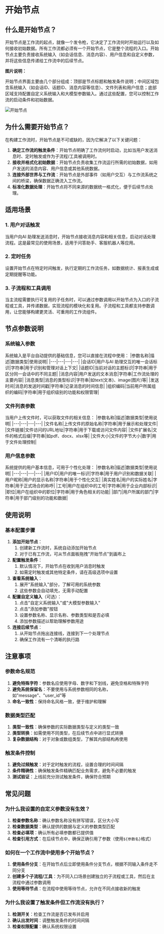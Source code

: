 # 开始节点
## 什么是开始节点？
开始节点是工作流的起点，就像一个发令枪，它决定了工作流何时开始运行以及如何接收初始数据。所有工作流都必须有一个开始节点，它是整个流程的入口。开始节点主要负责接收系统输入（如会话信息、消息内容）、用户信息和自定义参数，并将这些信息传递给工作流中的后续节点。

**图片说明：**

开始节点界面主要由几个部分组成：顶部是节点标题和触发条件说明；中间区域包含系统输入（如会话ID、话题ID、消息内容等信息）、文件列表和用户信息；底部区域支持配置自定义系统输入和大模型参数输入。通过这些配置，您可以控制工作流的启动条件和初始数据。

![开始节点](/static/img/start-node-1.png)

## 为什么需要开始节点？
在构建工作流时，开始节点是不可或缺的，因为它解决了以下关键问题：
1. **确定工作流的触发条件**：开始节点明确了工作流何时启动，比如当用户发送消息时、定时触发或作为子流程/工具被调用时。
2. **接收并格式化初始数据**：开始节点负责收集工作流运行所需的初始数据，如用户发送的消息内容、用户信息或其他系统数据。
3. **连接外部世界与工作流**：开始节点是外部事件（如用户交互）与工作流系统之间的桥梁，确保数据正确流入工作流。
4. **标准化数据处理**：开始节点将不同来源的数据统一格式化，便于后续节点处理。

## 适用场景
### 1. 用户对话触发
当用户向AI 助理发送消息时，开始节点接收消息内容和相关信息，启动对话处理流程。这是最常见的使用场景，适用于问答助手、客服机器人等应用。
### 2. 定时任务
设置开始节点在特定时间触发，执行定期的工作流任务，如数据统计、报表生成或定期提醒等功能。
### 3. 子流程和工具调用
当主流程需要执行可复用的子任务时，可以通过参数调用以开始节点为入口的子流程或工具，并传递数据，实现流程的模块化和复用。子流程和工具都支持参数调用，让您能够构建更灵活、可重用的工作流组件。
## 节点参数说明
### 系统输入参数
系统输入是平台自动提供的基础信息，您可以直接在流程中使用：
|参数名称|描述|数据类型|使用说明|
|---|---|---|---|
|会话ID|用户与AI 助理交互的唯一会话标识|字符串|用于识别和管理对话上下文|
|话题ID|当前对话的主题标识|字符串|用于区分同一会话中的不同主题|
|消息内容|用户发送的文本消息|字符串|工作流处理的主要内容|
|消息类型|消息的类型标识|字符串|如text(文本)、image(图片)等|
|发送时间|消息的发送时间戳|字符串|记录消息的时间信息|
|组织编码|当前用户所属组织的编码|字符串|用于组织级别的功能和权限管理|

### 文件列表参数
当用户上传文件时，可以获取文件的相关信息：
|参数名称|描述|数据类型|使用说明|
|---|---|---|---|
|文件名称|上传文件的原始名称|字符串|用于展示和处理文件|
|文件链接|文件访问的URL地址|字符串|用于下载或访问文件内容|
|文件扩展名|文件的格式后缀|字符串|如pdf、docx、xlsx等|
|文件大小|文件的字节大小|数字|用于文件处理控制|

### 用户信息参数
系统提供的用户基本信息，可用于个性化处理：
|参数名称|描述|数据类型|使用说明|
|---|---|---|---|
|用户ID|用户的唯一标识|字符串|用于用户识别和数据关联|
|用户昵称|用户的显示名称|字符串|用于个性化交互|
|真实姓名|用户的实际姓名|字符串|用于正式场合的称呼|
|工号|用户在组织中的工号|字符串|用于企业内部标识|
|职位|用户在组织中的职位|字符串|用于角色相关的功能|
|部门|用户所属的部门|字符串|用于部门级别的功能和数据|

## 使用说明
### 基本配置步骤
1. **添加开始节点**：
    1. 创建新工作流时，系统自动添加开始节点
    2. 对于已有工作流，可从节点面板拖拽"开始节点"到画布上
2. **配置触发条件**：
    1. 默认情况下，开始节点在收到用户消息时触发
    2. 如需定时触发或其他特定条件，请在高级选项中设置
3. **查看系统输入**：
    1. 展开"系统输入"部分，了解可用的系统参数
    2. 这些参数会自动填充，无需手动配置
4. **配置自定义输入**（可选）：
    1. 点击"自定义系统输入"或"大模型参数输入"
    2. 点击"添加参数"按钮
    3. 设置参数名称、显示名称、参数类型和是否必填
    4. 添加参数描述以帮助理解参数用途
5. **连接后续节点**：
    1. 从开始节点拖出连接线，连接到下一个处理节点
    2. 确保工作流有一个清晰的执行路
## 注意事项
### 参数命名规范
1. **避免特殊字符**：参数名应使用字母、数字和下划线，避免空格和特殊字符
2. **避免系统保留名**：不要使用与系统参数相同的名称，如"message"、"user_id"等
3. **命名一致性**：保持命名风格一致，便于维护和理解
### 数据类型匹配
1. **类型一致性**：确保参数的实际数据类型与定义的类型一致
2. **类型转换**：如需使用不同类型，在后续节点中进行显式转换
3. **复杂数据结构**：对于对象或数组类型，了解其内部结构再使用
### 触发条件控制
1. **避免过频触发**：对于定时触发的流程，设置合理的时间间隔
2. **条件精确性**：确保触发条件精确匹配业务需求，避免不必要的触发
3. **测试验证**：上线前充分测试触发条件，确保符合预期
## 常见问题
### 为什么我设置的自定义参数没有生效？
1. **检查参数名称**：确认参数名称没有拼写错误，区分大小写
2. **检查数据类型**：确认提供的数据与定义的参数类型匹配
3. **检查必填项**：确认所有必填参数都已提供值
4. **检查引用方式**：在后续节点中，确保正确引用了参数（使用`${参数名}`格式）
### 如何在一个工作流中使用多个开始节点？
1. **使用条件分支**：在开始节点后立即使用条件分支节点，根据不同输入条件走不同分支
2. **创建多个子流程/工具**：为不同入口场景创建独立的子流程或工具，然后在主流程中通过参数调用
3. **使用等待节点**：在流程中使用等待节点，允许在不同点接收新的触发
### 为什么我设置了触发条件但工作流没有执行？
1. **检测开关**：检查工作流是否已发布并启用
2. **确认出发时间**：调整触发条件的时间间隔
3. **检查权限配置**：确认系统权限设置